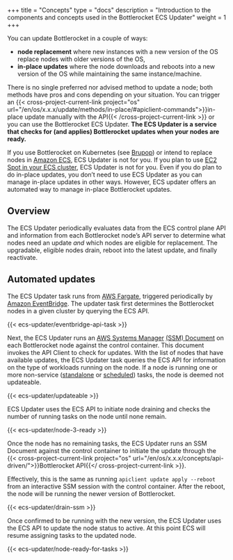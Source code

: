 +++
title = "Concepts"
type = "docs"
description = "Introduction to the components and concepts used in the Bottlerocket ECS Updater" 
weight = 1
+++

You can update Bottlerocket in a couple of ways:

* **node replacement** where new instances with a new version of the OS replace nodes with older versions of the OS,
* **in-place updates** where the node downloads and reboots into a new version of the OS while maintaining the same instance/machine.

There is no single preferred nor advised method to update a node; both methods have pros and cons depending on your situation.
You can trigger an {{< cross-project-current-link project="os" url="/en/os/x.x.x/update/methods/in-place/#apiclient-commands">}}in-place update manually with the API{{< /cross-project-current-link >}} or you can use the Bottlerocket ECS Updater.
**The ECS Updater is a service that checks for (and applies) Bottlerocket updates when your nodes are ready.**

If you use Bottlerocket on Kubernetes (see [Brupop](../../brupop/)) or intend to replace nodes in [Amazon ECS](https://aws.amazon.com/ecs/), ECS Updater is not for you.
If you plan to use [EC2 Spot in your ECS cluster](../troubleshoot/#spot-instances-never-update-to-a-new-version-of-bottlerocket), ECS Updater is not for you.
Even if you do plan to do in-place updates, you don’t need to use ECS Updater as you can manage in-place updates in other ways.
However, ECS updater offers an automated way to manage in-place Bottlerocket updates.

## Overview

The ECS Updater periodically evaluates data from the ECS control plane API and information from each Bottlerocket node’s API server to determine what nodes need an update *and* which nodes are eligible for replacement.
The upgradable, eligible nodes drain, reboot into the latest update, and finally reactivate.

## Automated updates

The ECS Updater task runs from [AWS Fargate](https://aws.amazon.com/fargate/), triggered periodically by [Amazon EventBridge](https://aws.amazon.com/eventbridge/).
The updater task first determines the Bottlerocket nodes in a given cluster by querying the ECS API.

{{< ecs-updater/eventbridge-api-task >}}

Next, the ECS Updater runs an [AWS Systems Manager](https://aws.amazon.com/systems-manager/) [(SSM) Document](https://docs.aws.amazon.com/systems-manager/latest/userguide/documents.html) on each Bottlerocket node against the control container.
This document invokes the API Client to check for updates.
With the list of nodes that have available updates, the ECS Updater task queries the ECS API for information on the type of workloads running on the node.
If a node is running one or more non-service ([standalone](https://docs.aws.amazon.com/AmazonECS/latest/developerguide/standalone-tasks.html) or [scheduled](https://docs.aws.amazon.com/AmazonECS/latest/developerguide/scheduling_tasks.html)) tasks, the node is deemed not updateable.

{{< ecs-updater/updateable >}}

ECS Updater uses the ECS API to initiate node draining and checks the number of running tasks on the node until none remain.

{{< ecs-updater/node-3-ready >}}

Once the node has no remaining tasks, the ECS Updater runs an SSM Document against the control container to initiate the update through the {{< cross-project-current-link project="os" url="/en/os/x.x.x/concepts/api-driven/">}}Bottlerocket API{{</ cross-project-current-link >}}.

Effectively, this is the same as running  `apiclient update apply --reboot`  from an interactive SSM session with the control container.
After the reboot, the node will be running the newer version of Bottlerocket.

{{< ecs-updater/drain-ssm >}}

Once confirmed to be running with the new version, the ECS Updater uses the ECS API to update the node status to active.
At this point ECS will resume assigning tasks to the updated node.

{{< ecs-updater/node-ready-for-tasks >}}
